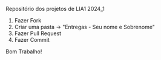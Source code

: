 Repositório dos projetos de LIA1 2024_1
1. Fazer Fork
2. Criar uma pasta -> "Entregas - Seu nome e Sobrenome"
3. Fazer Pull Request
4. Fazer Commit

Bom Trabalho!
